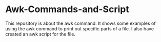 # Awk-Commands-and-Script

This repository is about the awk command. It shows some examples of using the awk command to print out specific parts of a file. I also have created an awk script for the file. 
